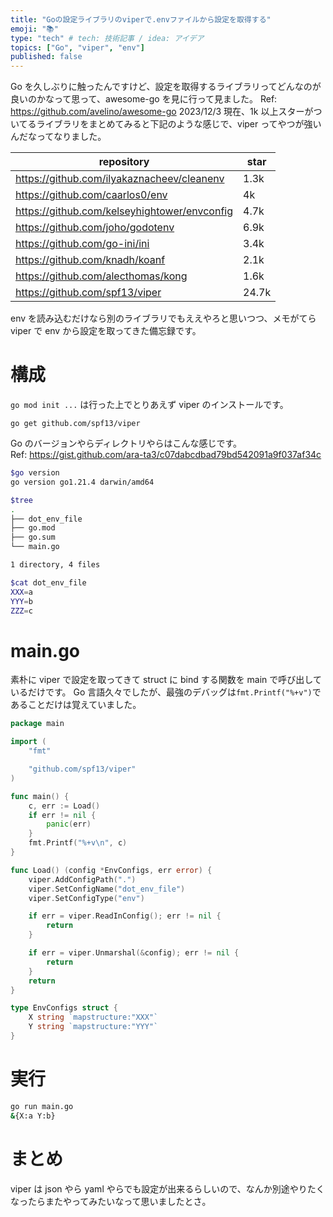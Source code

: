 ```yaml
---
title: "Goの設定ライブラリのviperで.envファイルから設定を取得する"
emoji: "📚"
type: "tech" # tech: 技術記事 / idea: アイデア
topics: ["Go", "viper", "env"]
published: false
---
```


Go を久しぶりに触ったんですけど、設定を取得するライブラリってどんなのが良いのかなって思って、awesome-go を見に行って見ました。
Ref: https://github.com/avelino/awesome-go
2023/12/3 現在、1k 以上スターがついてるライブラリをまとめてみると下記のような感じで、viper ってやつが強いんだなってなりました。

| repository                                   | star  |
| -------------------------------------------- | ----- |
| https://github.com/ilyakaznacheev/cleanenv   | 1.3k  |
| https://github.com/caarlos0/env              | 4k    |
| https://github.com/kelseyhightower/envconfig | 4.7k  |
| https://github.com/joho/godotenv             | 6.9k  |
| https://github.com/go-ini/ini                | 3.4k  |
| https://github.com/knadh/koanf               | 2.1k  |
| https://github.com/alecthomas/kong           | 1.6k  |
| https://github.com/spf13/viper               | 24.7k |

env を読み込むだけなら別のライブラリでもええやろと思いつつ、メモがてら viper で env から設定を取ってきた備忘録です。

# 構成

`go mod init ...` は行った上でとりあえず viper のインストールです。

```
go get github.com/spf13/viper
```

Go のバージョンやらディレクトリやらはこんな感じです。  
Ref: https://gist.github.com/ara-ta3/c07dabcdbad79bd542091a9f037af34c

```bash
$go version
go version go1.21.4 darwin/amd64

$tree
.
├── dot_env_file
├── go.mod
├── go.sum
└── main.go

1 directory, 4 files

$cat dot_env_file
XXX=a
YYY=b
ZZZ=c
```

# main.go

素朴に viper で設定を取ってきて struct に bind する関数を main で呼び出しているだけです。
Go 言語久々でしたが、最強のデバッグは`fmt.Printf("%+v")`であることだけは覚えていました。

```go
package main

import (
	"fmt"

	"github.com/spf13/viper"
)

func main() {
	c, err := Load()
	if err != nil {
		panic(err)
	}
	fmt.Printf("%+v\n", c)
}

func Load() (config *EnvConfigs, err error) {
	viper.AddConfigPath(".")
	viper.SetConfigName("dot_env_file")
	viper.SetConfigType("env")

	if err = viper.ReadInConfig(); err != nil {
		return
	}

	if err = viper.Unmarshal(&config); err != nil {
		return
	}
	return
}

type EnvConfigs struct {
	X string `mapstructure:"XXX"`
	Y string `mapstructure:"YYY"`
}

```

# 実行

```bash
go run main.go
&{X:a Y:b}
```

# まとめ

viper は json やら yaml やらでも設定が出来るらしいので、なんか別途やりたくなったらまたやってみたいなって思いましたとさ。

